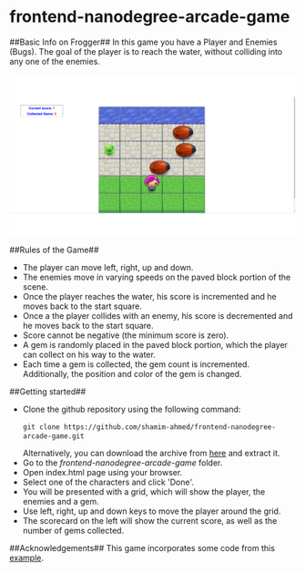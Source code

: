 frontend-nanodegree-arcade-game
===============================

##Basic Info on Frogger##
In this game you have a Player and Enemies (Bugs). The goal of the player is to reach the water, without colliding into any one of the enemies.

![alt text](https://raw.githubusercontent.com/shamim-ahmed/frontend-nanodegree-arcade-game/master/images/screenshot.png "Screenshot")

##Rules of the Game##
- The player can move left, right, up and down.
- The enemies move in varying speeds on the paved block portion of the scene.
- Once the player reaches the water, his score is incremented and he moves back to the start square.
- Once a the player collides with an enemy, his score is decremented and he moves back to the start square.
- Score cannot be negative (the minimum score is zero).
- A gem is randomly placed in the paved block portion, which the player can collect on his way to the water.
- Each time a gem is collected, the gem count is incremented. Additionally, the position and color of the gem is changed.

##Getting started##
- Clone the github repository using the following command:
  ```
  git clone https://github.com/shamim-ahmed/frontend-nanodegree-arcade-game.git
  ```
  Alternatively, you can download the archive from [here](https://github.com/shamim-ahmed/frontend-nanodegree-arcade-game/archive/master.zip) and extract it.
- Go to the *frontend-nanodegree-arcade-game* folder.
- Open index.html page using your browser.
- Select one of the characters and click 'Done'.
- You will be presented with a grid, which will show the player, the enemies and a gem.
- Use left, right, up and down keys to move the player around the grid.
- The scorecard on the left will show the current score, as well as the number of gems collected.

##Acknowledgements##
This game incorporates some code from this [example](https://gist.github.com/rcotrina94/7828886).
